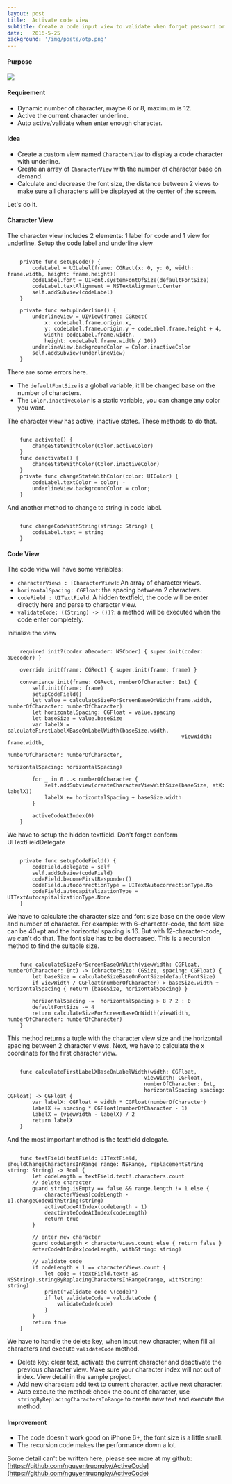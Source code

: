 ```yaml
---
layout: post
title:  Activate code view
subtitle: Create a code input view to validate when forgot password or activate registration.
date:   2016-5-25
background: '/img/posts/otp.png'
---
```

#### Purpose

![](https://firebasestorage.googleapis.com/v0/b/blogs-1de93.appspot.com/o/assets%2Fcode_view.gif?alt=media&token=994d2ae9-1c38-456b-ad68-7f711805548e)

#### Requirement

-   Dynamic number of character, maybe 6 or 8, maximum is 12.
-   Active the current character underline.
-   Auto active/validate when enter enough character.

#### Idea
-   Create a custom view named `CharacterView` to display a code character with underline.
-   Create an array of `CharacterView` with the number of character base on demand.
-   Calculate and decrease the font size, the distance between 2 views to make sure all characters will be displayed at the center of the screen.

Let's do it.

#### Character View

The character view includes 2 elements: 1 label for code and 1 view for underline.
Setup the code label and underline view

```

    private func setupCode() {
        codeLabel = UILabel(frame: CGRect(x: 0, y: 0, width: frame.width, height: frame.height))
        codeLabel.font = UIFont.systemFontOfSize(defaultFontSize)
        codeLabel.textAlignment = NSTextAlignment.Center
        self.addSubview(codeLabel)
    }

    private func setupUnderline() {
        underlineView = UIView(frame: CGRect(
            x: codeLabel.frame.origin.x,
            y: codeLabel.frame.origin.y + codeLabel.frame.height + 4,
            width: codeLabel.frame.width,
            height: codeLabel.frame.width / 10))
        underlineView.backgroundColor = Color.inactiveColor
        self.addSubview(underlineView)
    }

```

There are some errors here.
-   The `defaultFontSize` is a global variable, it'll be changed base on the number of characters.
-   The `Color.inactiveColor` is a static variable, you can change any color you want.

The character view has active, inactive states. These methods to do that.

```

    func activate() { 
        changeStateWithColor(Color.activeColor) 
    }
    func deactivate() { 
        changeStateWithColor(Color.inactiveColor) 
    }
    private func changeStateWithColor(color: UIColor) { 
        codeLabel.textColor = color; - 
        underlineView.backgroundColor = color; 
    }

```
And another method to change to string in code label.

```

    func changeCodeWithString(string: String) { 
        codeLabel.text = string 
    }

```

#### Code View

The code view will have some variables:

-   `characterViews : [CharacterView]`: An array of character views.
-   `horizontalSpacing: CGFloat`: the spacing between 2 characters.
-   `codeField : UITextField`: A hidden textfield, the code will be enter directly here and parse to character view.
-   `validateCode: ((String) -> ())?`: a method will be executed when the code enter completely.

Initialize the view

```

    required init?(coder aDecoder: NSCoder) { super.init(coder: aDecoder) }

    override init(frame: CGRect) { super.init(frame: frame) }

    convenience init(frame: CGRect, numberOfCharacter: Int) {
        self.init(frame: frame)
        setupCodeField()
        let value = calculateSizeForScreenBaseOnWidth(frame.width, numberOfCharacter: numberOfCharacter)
        let horizontalSpacing: CGFloat = value.spacing
        let baseSize = value.baseSize
        var labelX = calculateFirstLabelXBaseOnLabelWidth(baseSize.width,
                                                        viewWidth: frame.width,
                                                        numberOfCharacter: numberOfCharacter,
                                                        horizontalSpacing: horizontalSpacing)

        for _ in 0 ..< numberOfCharacter {
            self.addSubview(createCharacterViewWithSize(baseSize, atX: labelX))
            labelX += horizontalSpacing + baseSize.width
        }

        activeCodeAtIndex(0)
    }

```

We have to setup the hidden textfield. Don't forget conform UITextFieldDelegate

```

    private func setupCodeField() {
        codeField.delegate = self
        self.addSubview(codeField)
        codeField.becomeFirstResponder()
        codeField.autocorrectionType = UITextAutocorrectionType.No
        codeField.autocapitalizationType = UITextAutocapitalizationType.None
    }

```

We have to calculate the character size and font size base on the code view and number of character. For example: with 6-character-code, the font size can be 40+pt and the horizontal spacing is 16. But with 12-character-code, we can't do that. The font size has to be decreased. This is a recursion method to find the suitable size.

```

    func calculateSizeForScreenBaseOnWidth(viewWidth: CGFloat, numberOfCharacter: Int) -> (chracterSize: CGSize, spacing: CGFloat) {
        let baseSize = calculateSizeBaseOnFontSize(defaultFontSize)
        if viewWidth / CGFloat(numberOfCharacter) > baseSize.width + horizontalSpacing { return (baseSize, horizontalSpacing) }

        horizontalSpacing -=  horizontalSpacing > 8 ? 2 : 0
        defaultFontSize -= 4
        return calculateSizeForScreenBaseOnWidth(viewWidth, numberOfCharacter: numberOfCharacter)
    }

```

This method returns a tuple with the character view size and the horizontal spacing between 2 character views.
Next, we have to calculate the x coordinate for the first character view.

```

    func calculateFirstLabelXBaseOnLabelWidth(width: CGFloat,
                                            viewWidth: CGFloat,
                                            numberOfCharacter: Int,
                                            horizontalSpacing spacing: CGFloat) -> CGFloat {
        var labelX: CGFloat = width * CGFloat(numberOfCharacter)
        labelX += spacing * CGFloat(numberOfCharacter - 1)
        labelX = (viewWidth - labelX) / 2
        return labelX
    }

```

And the most important method is the textfield delegate.

```

    func textField(textField: UITextField, shouldChangeCharactersInRange range: NSRange, replacementString string: String) -> Bool {
        let codeLength = textField.text!.characters.count
        // delete character
        guard string.isEmpty == false && range.length != 1 else {
            characterViews[codeLength - 1].changeCodeWithString(string)
            activeCodeAtIndex(codeLength - 1)
            deactivateCodeAtIndex(codeLength)
            return true
        }

        // enter new character
        guard codeLength < characterViews.count else { return false }
        enterCodeAtIndex(codeLength, withString: string)

        // validate code
        if codeLength + 1 == characterViews.count {
            let code = (textField.text! as NSString).stringByReplacingCharactersInRange(range, withString: string)
            print("validate code \(code)")
            if let validateCode = validateCode {
                validateCode(code)
            }
        }
        return true
    }

```

We have to handle the delete key, when input new character, when fill all characters and execute `validateCode` method.

-   Delete key: clear text, activate the current character and deactivate the previous character view. Make sure your character index will not out of index. View detail in the sample project.
-   Add new character: add text to current character, active next character.
-   Auto execute the method: check the count of character, use `stringByReplacingCharactersInRange` to create new text and execute the method.

#### Improvement

-   The code doesn't work good on iPhone 6+, the font size is a little small.
-   The recursion code makes the performance down a lot.

Some detail can't be written here, please see more at my github: [https://github.com/nguyentruongky/ActiveCode](https://github.com/nguyentruongky/ActiveCode)
